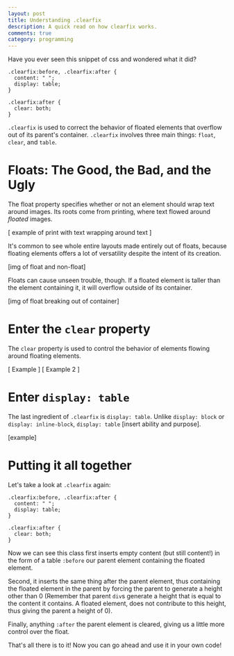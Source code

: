 ```yaml
---
layout: post
title: Understanding .clearfix
description: A quick read on how clearfix works.
comments: true
category: programming
---
```


Have you ever seen this snippet of css and wondered what it did?

    .clearfix:before, .clearfix:after {
      content: " ";
      display: table;
    }

    .clearfix:after {
      clear: both;
    }

`.clearfix` is used to correct the behavior of floated elements that overflow out of its parent's container. `.clearfix` involves three main things: `float`, `clear`, and `table`.

# Floats: The Good, the Bad, and the Ugly

The float property specifies whether or not an element should wrap text around images. Its roots come from printing, where text flowed around <i>floated</i> images.

[ example of print with text wrapping around text ]

It's common to see whole entire layouts made entirely out of floats, because floating elements offers a lot of versatility despite the intent of its creation.

[img of float and non-float]

Floats can cause unseen trouble, though. If a floated element is taller than the element containing it, it will overflow outside of its container.

[img of float breaking out of container]

# Enter the `clear` property

The `clear` property is used to control the behavior of elements flowing around floating elements.

[ Example ]
[ Example 2 ]

# Enter `display: table`

The last ingredient of `.clearfix` is `display: table`. Unlike `display: block` or `display: inline-block`, `display: table` [insert ability and purpose].

[example]

# Putting it all together

Let's take a look at `.clearfix` again:

    .clearfix:before, .clearfix:after {
      content: " ";
      display: table;
    }

    .clearfix:after {
      clear: both;
    }

Now we can see this class first inserts empty content (but still content!) in the form of a table `:before` our parent element containing the floated element.

Second, it inserts the same thing after the parent element, thus containing the floated element in the parent by forcing the parent to generate a height other than 0 (Remember that parent `div`s generate a height that is equal to the content it contains. A floated element, does not contribute to this height, thus giving the parent a height of 0).

Finally, anything `:after` the parent element is cleared, giving us a little more control over the float.

That's all there is to it! Now you can go ahead and use it in your own code!
